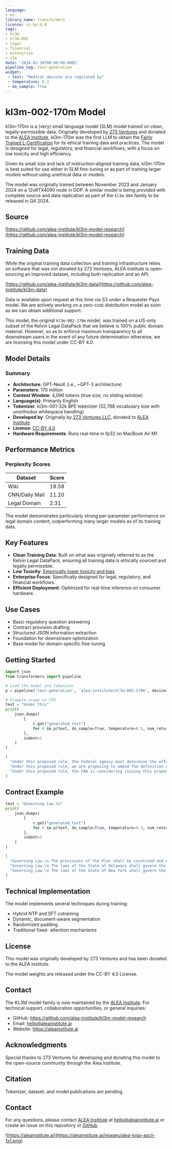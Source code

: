 ```yaml
---
language:
- en
library_name: transformers
license: cc-by-4.0
tags:
- kl3m
- kl3m-002
- legal
- financial
- enterprise
- slm
date: '2024-02-20T00:00:00.000Z'
pipeline_tag: text-generation
widget:
 - text: "Medical devices are regulated by"
 - temperature: 0.3
 - do_sample: True
---
```


# kl3m-002-170m Model

kl3m-170m is a (very) small language model (SLM) model trained on clean, legally-permissible data. Originally 
developed by [273 Ventures](https://273ventures.com) and donated to the [ALEA Institute](https://aleainstitute.ai), 
kl3m-170m was the first LLM to obtain the [Fairly Trained L-Certification](https://www.fairlytrained.org/certifications)
for its ethical training data and practices. The model is designed for legal, regulatory, and financial workflows,
with a focus on low toxicity and high efficiency.

Given its small size and lack of instruction-aligned training data, kl3m-170m is best suited for use either in
SLM fine-tuning or as part of training larger models without using unethical data or models.

The model was originally trained between November 2023 and January 2024 on a 12xRTX4090 node in DDP.  A similar model is
being provided with complete source and data replication as part of the `kl3m-004` family to be released in Q4 2024.

## Source

[https://github.com/alea-institute/kl3m-model-research](https://github.com/alea-institute/kl3m-model-research)


## Training Data
While the original training data collection and training infrastructure relies on software that was not donated by
273 Ventures, ALEA Institute is open-sourcing an improved dataset, including both replication and an API.

[https://github.com/alea-institute/kl3m-data](https://github.com/alea-institute/kl3m-data)

Data is available upon request at this time via S3 under a Requester Pays model.  We are actively working on a
zero-cost distribution model as soon as we can obtain additional support.

This model, the original `kl3m-002-170m` model, was trained on a US-only subset of the Kelvin Legal DataPack that
we believe is 100% public domain material. However, so as to enforce maximum transparency to all 
downstream users in the event of any future determination otherwise, we are licensing this model under CC-BY 4.0.

## Model Details

### Summary
- **Architecture**: GPT-NeoX (i.e., ~GPT-3 architecture)
- **Parameters**: 170 million
- **Context Window**: 4,096 tokens (true size, no sliding window)
- **Language(s)**: Primarily English
- **Tokenizer**: kl3m-001-32k BPE tokenizer (32,768 vocabulary size with unorthodox whitespace handling)
- **Developed by**: Originally by [273 Ventures LLC](https://273ventures.com), donated to [ALEA Institute](https://aleainstitute.ai)
- **License**: [CC-BY 4.0](https://creativecommons.org/licenses/by/4.0/)
- **Hardware Requirements**: Runs real-time in fp32 on MacBook Air M1

## Performance Metrics

### Perplexity Scores
| Dataset        | Score  |
|---------------|--------|
| Wiki          | 19.58  |
| CNN/Daily Mail| 11.20  |
| Legal Domain  | 2.31   |

The model demonstrates particularly strong per-parameter performance on legal domain content, outperforming many 
larger models as of its training data.

## Key Features

- **Clean Training Data**: Built on what was originally referred to as the Kelvin Legal DataPack, ensuring all training data is ethically sourced and legally permissible.
- **Low Toxicity**: [Empirically lower toxicity and bias](https://github.com/alea-institute/kl3m-toxicity)
- **Enterprise Focus**: Specifically designed for legal, regulatory, and financial workflows.
- **Efficient Deployment**: Optimized for real-time inference on consumer hardware.

## Use Cases

- Basic regulatory question answering
- Contract provision drafting
- Structured JSON information extraction
- Foundation for downstream optimization
- Base model for domain-specific fine-tuning

## Getting Started

```python
import json
from transformers import pipeline

# Load the model and tokenizer
p = pipeline('text-generation', 'alea-institute/kl3m-002-170m', device='cpu')

# Example usage on CPU
text = "Under this"
print(
    json.dumps(
        [
            r.get("generated_text")
            for r in p(text, do_sample=True, temperature=0.5, num_return_sequences=3, max_new_tokens=32)
        ], 
        indent=2
    )
)
```

```json
[
  "Under this proposed rule, the Federal agency must determine the effect on State, local, and",
  "Under this proposed rule, we are proposing to amend the definition of \u201ccovered product\u201d in ",
  "Under this proposed rule, the FAA is considering issuing this proposed rule after evaluating the information"
]
```

## Contract Example
```python
text = "Governing Law.\n"
print(
    json.dumps(
        [
            r.get("generated_text")
            for r in p(text, do_sample=True, temperature=0.3, num_return_sequences=3, max_new_tokens=32)
        ], 
        indent=2
    )
)
```

```json
[
  "Governing Law.\n The provisions of the Plan shall be construed and enforced in accordance with",
  "Governing Law.\n The laws of the State of Delaware shall govern the validity, construction, and",
  "Governing Law.\n The laws of the State of New York shall govern the validity, construction, enforcement"
]
```

## Technical Implementation

The model implements several techniques during training:

- Hybrid NTP and SFT cotraining
- Dynamic, document-aware segmentation
- Randomized padding
- Traditional fixed- attention mechanisms

## License

This model was originally developed by 273 Ventures and has been donated to the ALEA Institute. 

The model weights are released under the CC-BY 4.0 License.

## Contact

The KL3M model family is now maintained by the [ALEA Institute](https://aleainstitute.ai). For technical support, collaboration opportunities, or general inquiries:
 
- GitHub: https://github.com/alea-institute/kl3m-model-research
- Email: hello@aleainstitute.ai
- Website: https://aleainstitute.ai

## Acknowledgments

Special thanks to 273 Ventures for developing and donating this model to the open-source community through the Alea Institute.


## Citation

Tokenizer, dataset, and model publications are pending.

## Contact

For any questions, please contact [ALEA Institute](https://aleainstitute.ai) at [hello@aleainstitute.ai](mailto:hello@aleainstitute.ai) or
create an issue on this repository or [GitHub](https://github.com/alea-institute/kl3m-model-research).

![https://aleainstitute.ai](https://aleainstitute.ai/images/alea-logo-ascii-1x1.png)